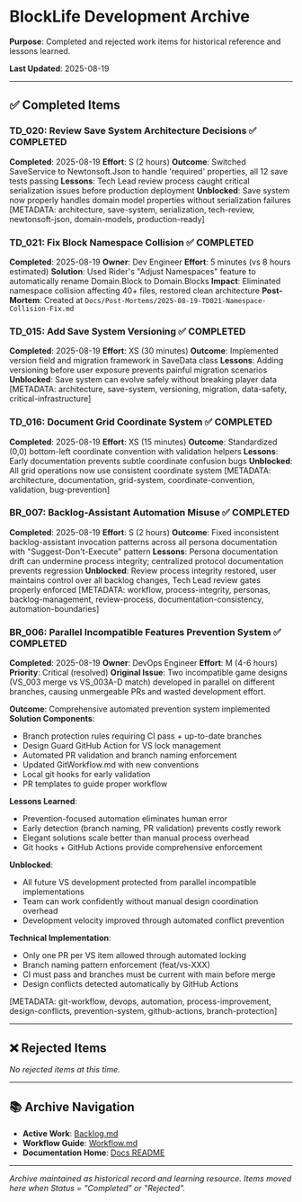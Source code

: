 # BlockLife Development Archive

**Purpose**: Completed and rejected work items for historical reference and lessons learned.

**Last Updated**: 2025-08-19

---

## ✅ Completed Items

### TD_020: Review Save System Architecture Decisions ✅ COMPLETED
**Completed**: 2025-08-19
**Effort**: S (2 hours)
**Outcome**: Switched SaveService to Newtonsoft.Json to handle 'required' properties, all 12 save tests passing
**Lessons**: Tech Lead review process caught critical serialization issues before production deployment
**Unblocked**: Save system now properly handles domain model properties without serialization failures
[METADATA: architecture, save-system, serialization, tech-review, newtonsoft-json, domain-models, production-ready]

### TD_021: Fix Block Namespace Collision ✅ COMPLETED
**Completed**: 2025-08-19
**Owner**: Dev Engineer
**Effort**: 5 minutes (vs 8 hours estimated)
**Solution**: Used Rider's "Adjust Namespaces" feature to automatically rename Domain.Block to Domain.Blocks
**Impact**: Eliminated namespace collision affecting 40+ files, restored clean architecture
**Post-Mortem**: Created at `Docs/Post-Mortems/2025-08-19-TD021-Namespace-Collision-Fix.md`

### TD_015: Add Save System Versioning ✅ COMPLETED
**Completed**: 2025-08-19
**Effort**: XS (30 minutes)
**Outcome**: Implemented version field and migration framework in SaveData class
**Lessons**: Adding versioning before user exposure prevents painful migration scenarios
**Unblocked**: Save system can evolve safely without breaking player data
[METADATA: architecture, save-system, versioning, migration, data-safety, critical-infrastructure]

### TD_016: Document Grid Coordinate System ✅ COMPLETED
**Completed**: 2025-08-19
**Effort**: XS (15 minutes)
**Outcome**: Standardized (0,0) bottom-left coordinate convention with validation helpers
**Lessons**: Early documentation prevents subtle coordinate confusion bugs
**Unblocked**: All grid operations now use consistent coordinate system
[METADATA: architecture, documentation, grid-system, coordinate-convention, validation, bug-prevention]

### BR_007: Backlog-Assistant Automation Misuse ✅ COMPLETED
**Completed**: 2025-08-19
**Effort**: S (2 hours)
**Outcome**: Fixed inconsistent backlog-assistant invocation patterns across all persona documentation with "Suggest-Don't-Execute" pattern
**Lessons**: Persona documentation drift can undermine process integrity; centralized protocol documentation prevents regression
**Unblocked**: Review process integrity restored, user maintains control over all backlog changes, Tech Lead review gates properly enforced
[METADATA: workflow, process-integrity, personas, backlog-management, review-process, documentation-consistency, automation-boundaries]

### BR_006: Parallel Incompatible Features Prevention System ✅ COMPLETED
**Completed**: 2025-08-19
**Owner**: DevOps Engineer
**Effort**: M (4-6 hours)
**Priority**: Critical (resolved)
**Original Issue**: Two incompatible game designs (VS_003 merge vs VS_003A-D match) developed in parallel on different branches, causing unmergeable PRs and wasted development effort.

**Outcome**: Comprehensive automated prevention system implemented
**Solution Components**:
- Branch protection rules requiring CI pass + up-to-date branches
- Design Guard GitHub Action for VS lock management
- Automated PR validation and branch naming enforcement
- Updated GitWorkflow.md with new conventions
- Local git hooks for early validation
- PR templates to guide proper workflow

**Lessons Learned**:
- Prevention-focused automation eliminates human error
- Early detection (branch naming, PR validation) prevents costly rework
- Elegant solutions scale better than manual process overhead
- Git hooks + GitHub Actions provide comprehensive enforcement

**Unblocked**: 
- All future VS development protected from parallel incompatible implementations
- Team can work confidently without manual design coordination overhead
- Development velocity improved through automated conflict prevention

**Technical Implementation**:
- Only one PR per VS item allowed through automated locking
- Branch naming pattern enforcement (feat/vs-XXX)
- CI must pass and branches must be current with main before merge
- Design conflicts detected automatically by GitHub Actions

[METADATA: git-workflow, devops, automation, process-improvement, design-conflicts, prevention-system, github-actions, branch-protection]

---

## ❌ Rejected Items

*No rejected items at this time.*

---

## 📚 Archive Navigation

- **Active Work**: [Backlog.md](../01-Active/Backlog.md)
- **Workflow Guide**: [Workflow.md](../01-Active/Workflow.md)
- **Documentation Home**: [Docs README](../README.md)

---

*Archive maintained as historical record and learning resource. Items moved here when Status = "Completed" or "Rejected".*